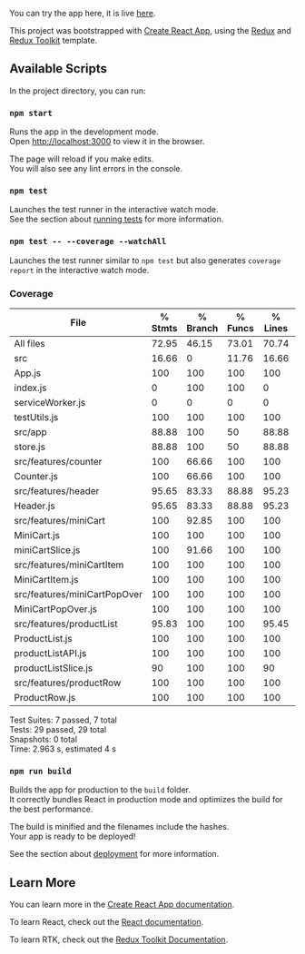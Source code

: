 You can try the app here, it is live [here](https://patwadeepak.github.io/mini-cart-app/).

This project was bootstrapped with [Create React App](https://github.com/facebook/create-react-app), using the [Redux](https://redux.js.org/) and [Redux Toolkit](https://redux-toolkit.js.org/) template.

## Available Scripts

In the project directory, you can run:

### `npm start`

Runs the app in the development mode.<br />
Open [http://localhost:3000](http://localhost:3000) to view it in the browser.

The page will reload if you make edits.<br />
You will also see any lint errors in the console.

### `npm test`

Launches the test runner in the interactive watch mode.<br />
See the section about [running tests](https://facebook.github.io/create-react-app/docs/running-tests) for more information.

### `npm test -- --coverage --watchAll`

Launches the test runner similar to `npm test` but also generates `coverage report` in the interactive watch mode.<br />

### Coverage

| File                         | % Stmts | % Branch | % Funcs | % Lines | Uncovered Line #s |
| ---------------------------- | ------- | -------- | ------- | ------- | ----------------- |
| All files                    | 72.95   | 46.15    | 73.01   | 70.74   |
| src                          | 16.66   | 0        | 11.76   | 16.66   |
| App.js                       | 100     | 100      | 100     | 100     |
| index.js                     | 0       | 100      | 100     | 0       | 9-18              |
| serviceWorker.js             | 0       | 0        | 0       | 0       | 13-134            |
| testUtils.js                 | 100     | 100      | 100     | 100     |
| src/app                      | 88.88   | 100      | 50      | 88.88   |
| store.js                     | 88.88   | 100      | 50      | 88.88   | 28                |
| src/features/counter         | 100     | 66.66    | 100     | 100     |
| Counter.js                   | 100     | 66.66    | 100     | 100     | 11                |
| src/features/header          | 95.65   | 83.33    | 88.88   | 95.23   |
| Header.js                    | 95.65   | 83.33    | 88.88   | 95.23   | 58                |
| src/features/miniCart        | 100     | 92.85    | 100     | 100     |
| MiniCart.js                  | 100     | 100      | 100     | 100     |
| miniCartSlice.js             | 100     | 91.66    | 100     | 100     | 41                |
| src/features/miniCartItem    | 100     | 100      | 100     | 100     |
| MiniCartItem.js              | 100     | 100      | 100     | 100     |
| src/features/miniCartPopOver | 100     | 100      | 100     | 100     |
| MiniCartPopOver.js           | 100     | 100      | 100     | 100     |
| src/features/productList     | 95.83   | 100      | 100     | 95.45   |
| ProductList.js               | 100     | 100      | 100     | 100     |
| productListAPI.js            | 100     | 100      | 100     | 100     |
| productListSlice.js          | 90      | 100      | 100     | 90      | 13                |
| src/features/productRow      | 100     | 100      | 100     | 100     |
| ProductRow.js                | 100     | 100      | 100     | 100     |

Test Suites: 7 passed, 7 total <br>
Tests: 29 passed, 29 total <br>
Snapshots: 0 total <br>
Time: 2.963 s, estimated 4 s

### `npm run build`

Builds the app for production to the `build` folder.<br />
It correctly bundles React in production mode and optimizes the build for the best performance.

The build is minified and the filenames include the hashes.<br />
Your app is ready to be deployed!

See the section about [deployment](https://facebook.github.io/create-react-app/docs/deployment) for more information.

## Learn More

You can learn more in the [Create React App documentation](https://facebook.github.io/create-react-app/docs/getting-started).

To learn React, check out the [React documentation](https://reactjs.org/).

To learn RTK, check out the [Redux Toolkit Documentation](https://redux-toolkit.js.org/).
